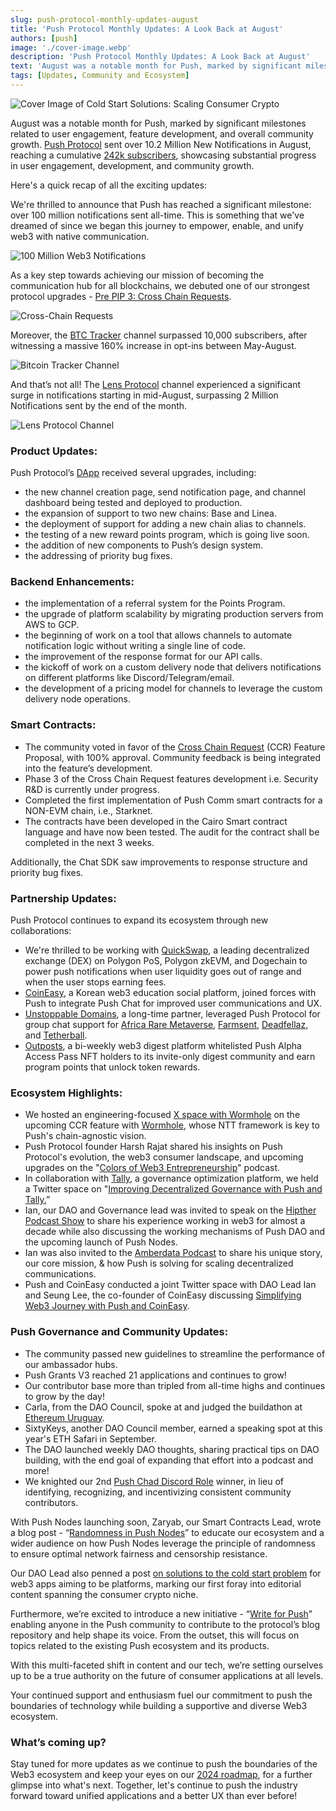```yaml
---
slug: push-protocol-monthly-updates-august
title: 'Push Protocol Monthly Updates: A Look Back at August'
authors: [push]
image: './cover-image.webp'
description: 'Push Protocol Monthly Updates: A Look Back at August'
text: 'August was a notable month for Push, marked by significant milestones related to user engagement, feature development, and overall community growth.'
tags: [Updates, Community and Ecosystem]
---
```


![Cover Image of Cold Start Solutions: Scaling Consumer Crypto](./cover-image.webp)

<!--truncate-->

August was a notable month for Push, marked by significant milestones related to user engagement, feature development, and overall community growth. [Push Protocol](https://push.org/) sent over 10.2 Million New Notifications in August, reaching a cumulative [242k subscribers](https://push.network/dashboard), showcasing substantial progress in user engagement, development, and community growth.

Here's a quick recap of all the exciting updates:

We're thrilled to announce that Push has reached a significant milestone: over 100 million notifications sent all-time. This is something that we've dreamed of since we began this journey to empower, enable, and unify web3 with native communication.

![100 Million Web3 Notifications](cover-image1.webp)

As a key step towards achieving our mission of becoming the communication hub for all blockchains, we debuted one of our strongest protocol upgrades - [Pre PIP 3: Cross Chain Requests](https://x.com/PushChain/status/1821607565920497857).

![Cross-Chain Requests](cover-image2.webp)

Moreover, the [BTC Tracker](https://app.push.org/channels/0x03EAAAa48ea78d1E66eA3458364d553AD981871E) channel surpassed 10,000 subscribers, after witnessing a massive 160% increase in opt-ins between May-August.

![Bitcoin Tracker Channel](cover-image3.webp)

And that’s not all! The [Lens Protocol](https://app.push.org/channels/0xef6426D522CfE5B7Ae5dB05623aB0Ef78023dBe0) channel experienced a significant surge in notifications starting in mid-August, surpassing 2 Million Notifications sent by the end of the month.

![Lens Protocol Channel](cover-image4.webp)

### **Product Updates:**

Push Protocol’s [DApp](https://app.push.org/welcome) received several upgrades, including:

- the new channel creation page, send notification page, and channel dashboard being tested and deployed to production.
- the expansion of support to two new chains: Base and Linea.
- the deployment of support for adding a new chain alias to channels.
- the testing of a new reward points program, which is going live soon.
- the addition of new components to Push’s design system.
- the addressing of priority bug fixes.

### **Backend Enhancements:**

- the implementation of a referral system for the Points Program.
- the upgrade of platform scalability by migrating production servers from AWS to GCP.
- the beginning of work on a tool that allows channels to automate notification logic without writing a single line of code.
- the improvement of the response format for our API calls.
- the kickoff of work on a custom delivery node that delivers notifications on different platforms like Discord/Telegram/email.
- the development of a pricing model for channels to leverage the custom delivery node operations.

### **Smart Contracts:**

- The community voted in favor of the [Cross Chain Request](https://gov.push.org/t/pre-pip-3-cross-chain-request-feature-in-push-smart-contracts-v3/1794) (CCR) Feature Proposal, with 100% approval. Community feedback is being integrated into the feature’s development.
- Phase 3 of the Cross Chain Request features development i.e. Security R&D is currently under progress.
- Completed the first implementation of Push Comm smart contracts for a NON-EVM chain, i.e., Starknet.
- The contracts have been developed in the Cairo Smart contract language and have now been tested. The audit for the contract shall be completed in the next 3 weeks.

Additionally, the Chat SDK saw improvements to response structure and priority bug fixes.

### **Partnership Updates:**

Push Protocol continues to expand its ecosystem through new collaborations:

- We're thrilled to be working with [QuickSwap](https://x.com/PushChain/status/1826957066520383638), a leading decentralized exchange (DEX) on Polygon PoS, Polygon zkEVM, and Dogechain to power push notifications when user liquidity goes out of range and when the user stops earning fees.
- [CoinEasy](https://x.com/PushChain/status/1826262728979436009), a Korean web3 education social platform, joined forces with Push to integrate Push Chat for improved user communications and UX.
- [Unstoppable Domains](https://unstoppabledomains.com/), a long-time partner, leveraged Push Protocol for group chat support for [Africa Rare Metaverse](https://x.com/PushChain/status/1819715311253307611), [Farmsent](https://x.com/PushChain/status/1828077913008476232), [Deadfellaz](https://x.com/PushChain/status/1826580811237171237), and [Tetherball](https://x.com/PushChain/status/1825500051621212532).
- [Outposts](https://x.com/PushChain/status/1825543303116554260), a bi-weekly web3 digest platform whitelisted Push Alpha Access Pass NFT holders to its invite-only digest community and earn program points that unlock token rewards.

### **Ecosystem Highlights:**

- We hosted an engineering-focused [X space with Wormhole](https://x.com/PushChain/status/1821875116390613041) on the upcoming CCR feature with [Wormhole](https://wormhole.com/), whose NTT framework is key to Push's chain-agnostic vision.
- Push Protocol founder Harsh Rajat shared his insights on Push Protocol's evolution, the web3 consumer landscape, and upcoming upgrades on the "[Colors of Web3 Entrepreneurship](https://www.youtube.com/watch?v=LQmHFQ7IO18)" podcast.
- In collaboration with [Tally](https://www.tally.xyz/), a governance optimization platform, we held a Twitter space on "[Improving Decentralized Governance with Push and Tally.](https://x.com/PushChain/status/1821441276740346320)”
- Ian, our DAO and Governance lead was invited to speak on the [Hipther Podcast Show](https://www.youtube.com/watch?v=zpqP_b-ch1A) to share his experience working in web3 for almost a decade while also discussing the working mechanisms of Push DAO and the upcoming launch of Push Nodes.
- Ian was also invited to the [Amberdata Podcast](https://blog.amberdata.io/amberdata-podcast-feat-ian-leviness-head-of-grants-at-push-protocol?hss_channel=tw-876969251617112064) to share his unique story, our core mission, & how Push is solving for scaling decentralized communications.
- Push and CoinEasy conducted a joint Twitter space with DAO Lead Ian and Seung Lee, the co-founder of CoinEasy discussing [Simplifying Web3 Journey with Push and CoinEasy](https://x.com/PushChain/status/1826620569053286715).

### **Push Governance and Community Updates:**

- The community passed new guidelines to streamline the performance of our ambassador hubs.
- Push Grants V3 reached 21 applications and continues to grow!
- Our contributor base more than tripled from all-time highs and continues to grow by the day!
- Carla, from the DAO Council, spoke at and judged the buildathon at [Ethereum Uruguay](https://x.com/EthereumUruguay).
- SixtyKeys, another DAO Council member, earned a speaking spot at this year's ETH Safari in September.
- The DAO launched weekly DAO thoughts, sharing practical tips on DAO building, with the end goal of expanding that effort into a podcast and more!
- We knighted our 2nd [Push Chad Discord Role](https://x.com/PushChain/status/1827295975389499604) winner, in lieu of identifying, recognizing, and incentivizing consistent community contributors.

With Push Nodes launching soon, Zaryab, our Smart Contracts Lead, wrote a blog post - “[Randomness in Push Nodes](https://x.com/PushChain/status/1828432624273981586)” to educate our ecosystem and a wider audience on how Push Nodes leverage the principle of randomness to ensure optimal network fairness and censorship resistance.

Our DAO Lead also penned a post [on solutions to the cold start problem](https://push.org/blog/cold-start-solutions-scaling-consumer-crypto/) for web3 apps aiming to be platforms, marking our first foray into editorial content spanning the consumer crypto niche.

Furthermore, we’re excited to introduce a new initiative - “[Write for Push](https://x.com/PushChain/status/1826313152176251142)” enabling anyone in the Push community to contribute to the protocol’s blog repository and help shape its voice. From the outset, this will focus on topics related to the existing Push ecosystem and its products.

With this multi-faceted shift in content and our tech, we’re setting ourselves up to be a true authority on the future of consumer applications at all levels.

Your continued support and enthusiasm fuel our commitment to push the boundaries of technology while building a supportive and diverse Web3 ecosystem.

### **What’s coming up?**

Stay tuned for more updates as we continue to push the boundaries of the Web3 ecosystem and keep your eyes on our [2024 roadmap](https://comms.push.org/docs/roadmap/), for a further glimpse into what's next. Together, let's continue to push the industry forward toward unified applications and a better UX than ever before!
